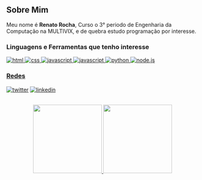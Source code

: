 <h2>Sobre Mim</h2>
<p>Meu nome é <strong>Renato Rocha</strong>, Curso o 3° periodo de Engenharia da Computação na MULTIVIX, e de quebra estudo programação por interesse.</p>
<p align="left">
<h3>Linguagens e Ferramentas que tenho interesse</h3>
<a href="https://developer.mozilla.org/pt-BR/docs/Web/HTML" target="_blank"> <img src="https://img.shields.io/badge/HTML5-E34F26?style=for-the-badge&logo=html5&logoColor=white" alt="html"/>
<a href="https://developer.mozilla.org/pt-BR/docs/Web/CSS" target="_blank"> <img src="https://img.shields.io/badge/CSS3-1572B6?style=for-the-badge&logo=css3&logoColor=white" alt="css"/>
<a href="https://developer.mozilla.org/pt-BR/docs/Web/JavaScript" target="_blank"> <img src="https://img.shields.io/badge/JavaScript-F7DF1E?style=for-the-badge&logo=javascript&logoColor=black" alt="javascript"/>
<a href="https://www.typescriptlang.org" target="_blank"> <img src="https://img.shields.io/badge/TypeScript-007ACC?style=for-the-badge&logo=typescript&logoColor=white" alt="javascript"/>
<a href="https://www.python.org" target="_blank"> <img src="https://img.shields.io/badge/Python-3776AB?style=for-the-badge&logo=python&logoColor=white" alt="python"/>
<a href="https://nodejs.org/en/" target="_blank"> <img src="https://img.shields.io/badge/Node.js-43853D?style=for-the-badge&logo=node.js&logoColor=white" alt="node.js"/>

  <h3>Redes</h3>
<a href="https://twitter.com" target="_blank"><img align="center" src="https://img.shields.io/badge/Twitter-1DA1F2?style=for-the-badge&logo=twitter&logoColor=white" alt="twitter"/></a>
<a href="https://www.linkedin.com/in/renato-rocha-72a247213/" target="_blank"><img align="center" src="https://img.shields.io/badge/LinkedIn-0077B5?style=for-the-badge&logo=linkedin&logoColor=white" alt="linkedin" /></a>
  </p>
  <br>
  <div align="center">
  <a href="https://github.com/renatorrocha">
  <img height="180em" src="https://github-readme-stats.vercel.app/api?username=renatorrocha&show_icons=true&theme=dracula&include_all_commits=true&count_private=true"/>
  <img height="180em" src="https://github-readme-stats.vercel.app/api/top-langs/?username=renatorrocha&layout=compact&langs_count=7&theme=dracula"/>
  </div>
